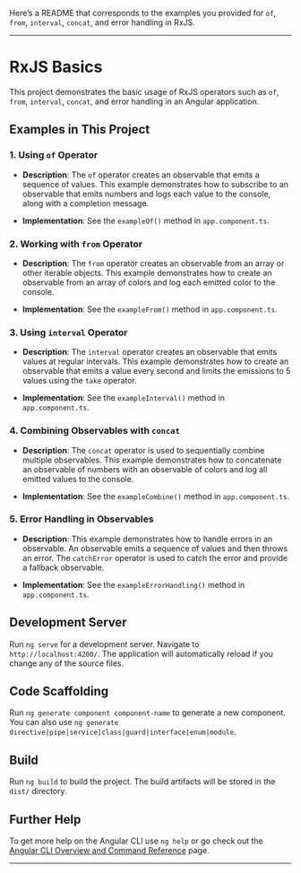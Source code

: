 Here’s a README that corresponds to the examples you provided for `of`, `from`, `interval`, `concat`, and error handling in RxJS.

---

# RxJS Basics

This project demonstrates the basic usage of RxJS operators such as `of`, `from`, `interval`, `concat`, and error handling in an Angular application.

## Examples in This Project

### 1. Using `of` Operator

- **Description**: The `of` operator creates an observable that emits a sequence of values. This example demonstrates how to subscribe to an observable that emits numbers and logs each value to the console, along with a completion message.

- **Implementation**: See the `exampleOf()` method in `app.component.ts`.

### 2. Working with `from` Operator

- **Description**: The `from` operator creates an observable from an array or other iterable objects. This example demonstrates how to create an observable from an array of colors and log each emitted color to the console.

- **Implementation**: See the `exampleFrom()` method in `app.component.ts`.

### 3. Using `interval` Operator

- **Description**: The `interval` operator creates an observable that emits values at regular intervals. This example demonstrates how to create an observable that emits a value every second and limits the emissions to 5 values using the `take` operator.

- **Implementation**: See the `exampleInterval()` method in `app.component.ts`.

### 4. Combining Observables with `concat`

- **Description**: The `concat` operator is used to sequentially combine multiple observables. This example demonstrates how to concatenate an observable of numbers with an observable of colors and log all emitted values to the console.

- **Implementation**: See the `exampleCombine()` method in `app.component.ts`.

### 5. Error Handling in Observables

- **Description**: This example demonstrates how to handle errors in an observable. An observable emits a sequence of values and then throws an error. The `catchError` operator is used to catch the error and provide a fallback observable.

- **Implementation**: See the `exampleErrorHandling()` method in `app.component.ts`.

## Development Server

Run `ng serve` for a development server. Navigate to `http://localhost:4200/`. The application will automatically reload if you change any of the source files.

## Code Scaffolding

Run `ng generate component component-name` to generate a new component. You can also use `ng generate directive|pipe|service|class|guard|interface|enum|module`.

## Build

Run `ng build` to build the project. The build artifacts will be stored in the `dist/` directory.

## Further Help

To get more help on the Angular CLI use `ng help` or go check out the [Angular CLI Overview and Command Reference](https://angular.dev/tools/cli) page.

---
